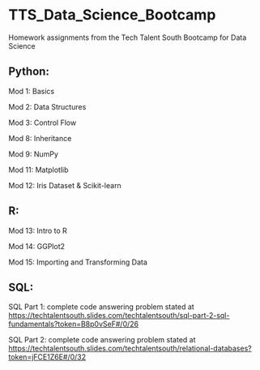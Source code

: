 # TTS_Data_Science_Bootcamp

Homework assignments from the Tech Talent South Bootcamp for Data Science

## Python:
  
  Mod 1: Basics
  
  Mod 2: Data Structures
  
  Mod 3: Control Flow
  
  Mod 8: Inheritance
  
  Mod 9: NumPy
  
  Mod 11: Matplotlib
  
  Mod 12: Iris Dataset & Scikit-learn
  
## R:
  
  Mod 13: Intro to R
  
  Mod 14: GGPlot2
  
  Mod 15: Importing and Transforming Data
  
## SQL:
  
  SQL Part 1: complete code answering problem stated at https://techtalentsouth.slides.com/techtalentsouth/sql-part-2-sql-fundamentals?token=B8p0vSeF#/0/26
  
  SQL Part 2: complete code answering problem stated at https://techtalentsouth.slides.com/techtalentsouth/relational-databases?token=jFCE1Z6E#/0/32

